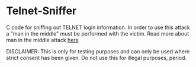 # Telnet-Sniffer

C code for sniffing out TELNET login information.
In order to use this attack a "man in the middle" must be performed with the victim.
Read more about man in the middle attack [here](https://en.wikipedia.org/wiki/Man-in-the-middle_attack)

DISCLAIMER: This is only for testing purposes and can only be used where strict consent has been given.
            Do not use this for illegal purposes, period.

